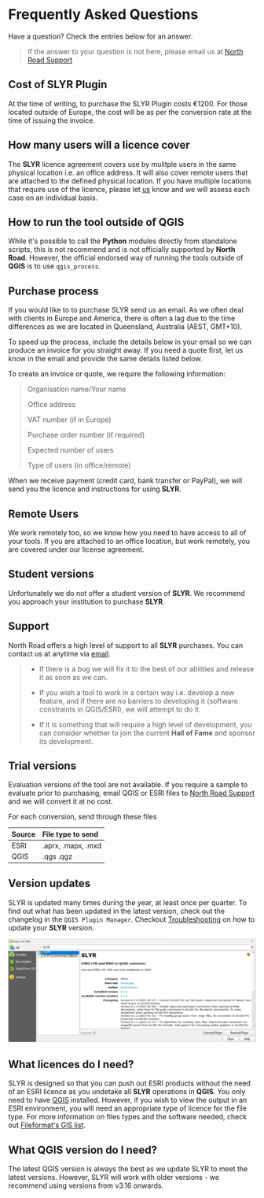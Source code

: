 <!-- use pronouns-->
# Frequently Asked Questions #
Have a question? Check the entries below for an answer. 
>If the answer to your question is not here, please email us at [North Road Support](mailto:info@north-road.com)

## Cost of SLYR Plugin ##
At the time of writing, to purchase the SLYR Plugin costs €1200. For those located outside of Europe, the cost will be as per the conversion rate at the time of issuing the invoice. 

## How many users will a licence cover ##
The **SLYR** licence agreement covers use by mulitple users in the same physical location i.e. an office address. It will also cover remote users that are attached to the defined physical location. If you have multiple locations that require use of the licence, please let [us](mailto:info@north-road.com) know and we will assess each case on an individual basis. 

## How to run the tool outside of QGIS ##
While it's possible to call the **Python** modules directly from standalone scripts, this is not recommend and is not officially supported by **North Road**. However, the official endorsed way of running the tools outside of **QGIS** is to use `qgis_process`.

## Purchase process ##
If you would like to to purchase SLYR send us an email. As we often deal with clients in Europe and America, there is often a lag due to the time differences as we are located in Queensland, Australia (AEST, GMT+10). 

To speed up the process, include the details below in your email so we can produce an invoice for you straight away. If you need a quote first, let us know in the email and provide the same details listed below.

To create an invoice or quote, we require the following information:

> Organisation name/Your name
> 
> Office address
> 
> VAT number (if in Europe)
> 
> Purchase order number (if required)
> 
> Expected number of users
> 
> Type of users (in office/remote)

When we receive payment (credit card, bank transfer or PayPal), we will send you the licence and instructions for using **SLYR**.

## Remote Users ##
We work remotely too, so we know how you need to have access to all of your tools. If you are attached to an office location, but work remotely, you are covered under our license agreement. 

## Student versions ##
Unfortunately we do not offer a student version of **SLYR**. We recommend you approach your institution to purchase **SLYR**. 

## Support ##
North Road offers a high level of support to all **SLYR** purchases. You can contact us at anytime via [email](mailto:info@north-road.com). 
> - If there is a bug we will fix it to the best of our abilities and release it as soon as we can. 
>
> - If you wish a tool to work in a certain way i.e. develop a new feature, and if there are no barriers to developing it (software constraints in QGIS/ESRI), we will attempt to do it. 
>
> - If it is something that will require a high level of development, you can consider whether to join the current **Hall of Fame** and sponsor its development.

## Trial versions ##
Evaluation versions of the tool are not available. If you require a sample to evaluate prior to purchasing, email QGIS or ESRI files to [North Road Support](mailto:info@north-road.com) and we will convert it at no cost.

For each conversion, send through these files

| Source | File type to send |
| ------ | :----------------- |
| ESRI | .aprx, .mapx, .mxd |
| QGIS | .qgs .qgz |

## Version updates  ##
SLYR is updated many times during the year, at least once per quarter. To find out what has been updated in the latest version, check out the changelog in the `QGIS Plugin Manager`. Checkout [Troubleshooting](/user_guide/troubleshooting) on how to update your **SLYR** version. 

![SLYR Changelog](../images/slyr_changelog.png)

## What licences do I need? ##
SLYR is designed so that you can push out ESRI products without the need of an ESRI licence as you undetake all **SLYR** operations in **QGIS**. You only need to have [QGIS](https://www.qgis.org/en/site/) installed. However, if you wish to view the output in an ESRI environment, you will need an appropriate type of licence for the file type. For more information on files types and the software needed, check out [Fileformat's GIS list](https://docs.fileformat.com/gis/).

## What QGIS version do I need? ##
The latest QGIS version is always the best as we update SLYR to meet the latest versions. However, SLYR will work with older versions - we recommend using versions from v3.16 onwards.
